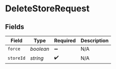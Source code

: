 # DeleteStoreRequest


## Fields

| Field              | Type               | Required           | Description        |
| ------------------ | ------------------ | ------------------ | ------------------ |
| `force`            | *boolean*          | :heavy_minus_sign: | N/A                |
| `storeId`          | *string*           | :heavy_check_mark: | N/A                |